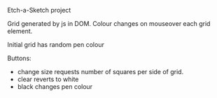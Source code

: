 Etch-a-Sketch project

Grid generated by js in DOM. Colour changes on mouseover each grid element.

Initial grid has random pen colour

Buttons:
 - change size requests number of squares per side of grid.
 - clear reverts to white
 - black changes pen colour